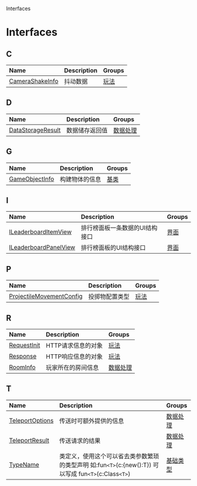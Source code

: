 Interfaces


# Interfaces <Badge type="tip" text="Groups" /> <Score text="Interfaces" />


## C
| Name | Description | Groups |
| :-----| :-----| :-----|
| [CameraShakeInfo](interfaces/mw.CameraShakeInfo.md) | 抖动数据 | [玩法](groups/玩法.玩法.md) |


## D
| Name | Description | Groups |
| :-----| :-----| :-----|
| [DataStorageResult](interfaces/mw.DataStorageResult.md) | 数据储存返回值 | [数据处理](groups/数据处理.数据处理.md) |


## G
| Name | Description | Groups |
| :-----| :-----| :-----|
| [GameObjectInfo](interfaces/mw.GameObjectInfo.md) | 构建物体的信息 | [基类](groups/基类.基类.md) |


## I
| Name | Description | Groups |
| :-----| :-----| :-----|
| [ILeaderboardItemView](interfaces/mwext.ILeaderboardItemView.md) | 排行榜面板一条数据的UI结构接口 | [界面](groups/界面.界面.md) |
| [ILeaderboardPanelView](interfaces/mwext.ILeaderboardPanelView.md) | 排行榜面板的UI结构接口 | [界面](groups/界面.界面.md) |


## P
| Name | Description | Groups |
| :-----| :-----| :-----|
| [ProjectileMovementConfig](interfaces/mw.ProjectileMovementConfig.md) | 投掷物配置类型 | [玩法](groups/玩法.玩法.md) |


## R
| Name | Description | Groups |
| :-----| :-----| :-----|
| [RequestInit](interfaces/mw.RequestInit.md) | HTTP请求信息的对象 | [玩法](groups/玩法.玩法.md) |
| [Response](interfaces/mw.Response.md) | HTTP响应信息的对象 | [玩法](groups/玩法.玩法.md) |
| [RoomInfo](interfaces/mw.RoomInfo.md) | 玩家所在的房间信息 | [数据处理](groups/数据处理.数据处理.md) |


## T
| Name | Description | Groups |
| :-----| :-----| :-----|
| [TeleportOptions](interfaces/mw.TeleportOptions.md) | 传送时可额外提供的信息 | [数据处理](groups/数据处理.数据处理.md) |
| [TeleportResult](interfaces/mw.TeleportResult.md) | 传送请求的结果 | [数据处理](groups/数据处理.数据处理.md) |
| [TypeName](interfaces/mw.TypeName.md) | 类定义，使用这个可以省去类参数繁琐的类型声明    如:fun`<T>`(c:{new():T}) 可以写成 fun`<T>`(c:Class`<T>`) | [基础类型](groups/基础类型.基础类型.md) |

